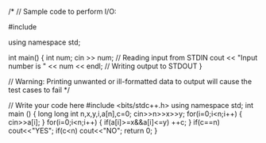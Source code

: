 /*
// Sample code to perform I/O:

#include <iostream>

using namespace std;

int main() {
	int num;
	cin >> num;										// Reading input from STDIN
	cout << "Input number is " << num << endl;		// Writing output to STDOUT
}

// Warning: Printing unwanted or ill-formatted data to output will cause the test cases to fail
*/

// Write your code here
#include <bits/stdc++.h>
using namespace std;
int main ()
{
    long long int n,x,y,i,a[n],c=0;
    cin>>n>>x>>y;
    for(i=0;i<n;i++)
    {
        cin>>a[i];
    }
    for(i=0;i<n;i++)
    {
        if(a[i]>=x&&a[i]<=y)
        ++c;
    }
    if(c==n)
    cout<<"YES";
    if(c<n)
    cout<<"NO";
return 0;
}
    
    
